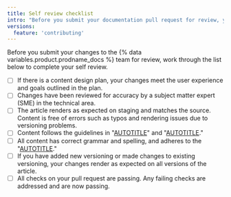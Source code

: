 ```yaml
---
title: Self review checklist
intro: "Before you submit your documentation pull request for review, you should first review it yourself."
versions:
  feature: 'contributing'
---
```


Before you submit your changes to the {% data variables.product.prodname_docs %} team for review, work through the list below to complete your self review.

- [ ] If there is a content design plan, your changes meet the user experience and goals outlined in the plan.
- [ ] Changes have been reviewed for accuracy by a subject matter expert (SME) in the technical area.
- [ ] The article renders as expected on staging and matches the source. Content is free of errors such as typos and rendering issues due to versioning problems.
- [ ] Content follows the guidelines in "[AUTOTITLE](/contributing/writing-for-github-docs/best-practices-for-github-docs)" and "[AUTOTITLE](/contributing/writing-for-github-docs/writing-content-to-be-translated)."
- [ ] All content has correct grammar and spelling, and adheres to the "[AUTOTITLE](/contributing/style-guide-and-content-model/style-guide)."
- [ ] If you have added new versioning or made changes to existing versioning, your changes render as expected on all versions of the article.
- [ ] All checks on your pull request are passing. Any failing checks are addressed and are now passing.
